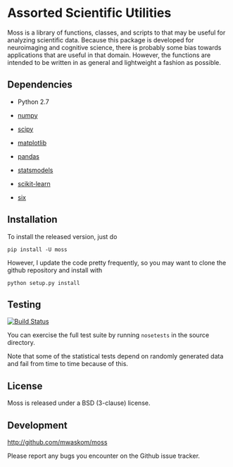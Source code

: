 Assorted Scientific Utilities
=============================

Moss is a library of functions, classes, and scripts to that may be useful
for analyzing scientific data. Because this package is developed for
neuroimaging and cognitive science, there is probably some bias towards
applications that are useful in that domain. However, the functions are
intended to be written in as general and lightweight a fashion as possible.


Dependencies
------------

- Python 2.7

- [numpy](http://www.numpy.org/)

- [scipy](http://www.scipy.org/)

- [matplotlib](matplotlib.sourceforge.net)

- [pandas](http://pandas.pydata.org/)

- [statsmodels](http://statsmodels.sourceforge.net/)

- [scikit-learn](http://scikit-learn.org/stable/)

- [six](http://pythonhosted.org/six/)



Installation
------------

To install the released version, just do

    pip install -U moss

However, I update the code pretty frequently, so you may want to clone the
github repository and install with

    python setup.py install


Testing
-------

[![Build Status](https://travis-ci.org/mwaskom/moss.png?branch=master)](https://travis-ci.org/mwaskom/moss)

You can exercise the full test suite by running `nosetests` in the source
directory.

Note that some of the statistical tests depend on randomly generated data and
fail from time to time because of this.

License
-------

Moss is released under a BSD (3-clause) license.


Development
-----------

http://github.com/mwaskom/moss

Please report any bugs you encounter on the Github issue tracker.
